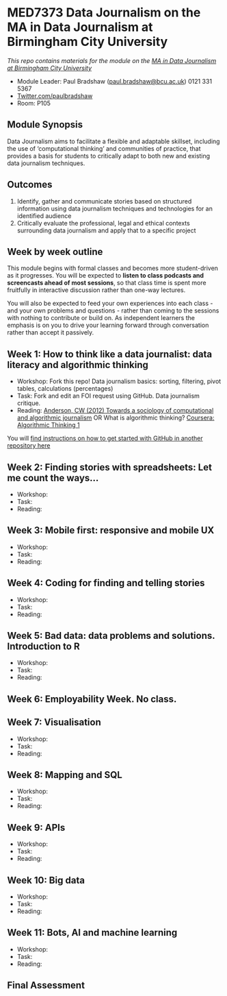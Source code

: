 # MED7373 Data Journalism on the MA in Data Journalism at Birmingham City University

*This repo contains materials for the module on the [MA in Data Journalism at Birmingham City University](http://bcu.ac.uk/media/courses/data-journalism)*

* Module Leader: Paul Bradshaw (paul.bradshaw@bcu.ac.uk) 0121 331 5367
* [Twitter.com/paulbradshaw](http://Twitter.com/paulbradshaw)
* Room: P105 

## Module Synopsis

Data Journalism aims to facilitate a flexible and adaptable skillset, including the use of ‘computational thinking’ and communities of practice, that provides a basis for students to critically adapt to both new and existing data journalism techniques. 

## Outcomes

1. Identify, gather and communicate stories based on structured information using data journalism techniques and technologies for an identified audience
2.	Critically evaluate the professional, legal and ethical contexts surrounding data journalism and apply that to a specific project

## Week by week outline 

This module begins with formal classes and becomes more student-driven as it progresses. You will be expected to **listen to class podcasts and screencasts ahead of most sessions**, so that class time is spent more fruitfully in interactive discussion rather than one-way lectures. 

You will also be expected to feed your own experiences into each class - and your own problems and questions - rather than coming to the sessions with nothing to contribute or build on. As independent learners the emphasis is on you to drive your learning forward through conversation rather than accept it passively.

## Week 1: How to think like a data journalist: data literacy and algorithmic thinking

* Workshop: Fork this repo! Data journalism basics: sorting, filtering, pivot tables, calculations (percentages)
* Task: Fork and edit an FOI request using GitHub. Data journalism critique.
* Reading: [Anderson, CW (2012) Towards a sociology of computational and algorithmic journalism](https://www.scribd.com/document/120198213/Towards-a-sociology-of-computational-and-algorithmic-journalism) OR What is algorithmic thinking? [Coursera: Algorithmic Thinking 1](https://www.coursera.org/learn/algorithmic-thinking-1)

You will [find instructions on how to get started with GitHub in another repository here](https://github.com/paulbradshaw/introtogithub)

## Week 2: Finding stories with spreadsheets: Let me count the ways...

* Workshop: 
* Task:
* Reading: 

## Week 3: Mobile first: responsive and mobile UX

* Workshop: 
* Task:
* Reading: 

## Week 4: Coding for finding and telling stories

* Workshop: 
* Task:
* Reading: 

## Week 5: Bad data: data problems and solutions. Introduction to R

* Workshop: 
* Task:
* Reading: 

## Week 6: Employability Week. No class. 

## Week 7: Visualisation

* Workshop: 
* Task:
* Reading: 

## Week 8: Mapping and SQL

* Workshop: 
* Task:
* Reading: 

## Week 9: APIs

* Workshop: 
* Task:
* Reading: 

## Week 10: Big data

* Workshop: 
* Task:
* Reading: 

## Week 11:  Bots, AI and machine learning

* Workshop: 
* Task:
* Reading: 

## Final Assessment

